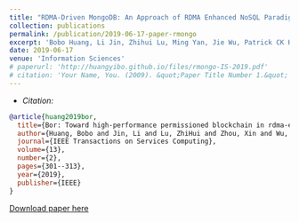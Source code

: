 ```yaml
---
title: "RDMA-Driven MongoDB: An Approach of RDMA Enhanced NoSQL Paradigm for Large-Scale Data Processing"
collection: publications
permalink: /publication/2019-06-17-paper-rmongo
excerpt: 'Bobo Huang, Li Jin, Zhihui Lu, Ming Yan, Jie Wu, Patrick CK Hung, Qifeng Tang'
date: 2019-06-17
venue: 'Information Sciences'
# paperurl: 'http://huangyibo.github.io/files/rmongo-IS-2019.pdf'
# citation: 'Your Name, You. (2009). &quot;Paper Title Number 1.&quot; <i>Journal 1</i>. 1(1).'
---
```



- *Citation:*
```bib
@article{huang2019bor,
  title={Bor: Toward high-performance permissioned blockchain in rdma-enabled network},
  author={Huang, Bobo and Jin, Li and Lu, ZhiHui and Zhou, Xin and Wu, Jie and Tang, Qifeng and Hung, Patrick CK},
  journal={IEEE Transactions on Services Computing},
  volume={13},
  number={2},
  pages={301--313},
  year={2019},
  publisher={IEEE}
}
```


[Download paper here](http://huangyibo.github.io/files/rmongo-IS-2019.pdf)
